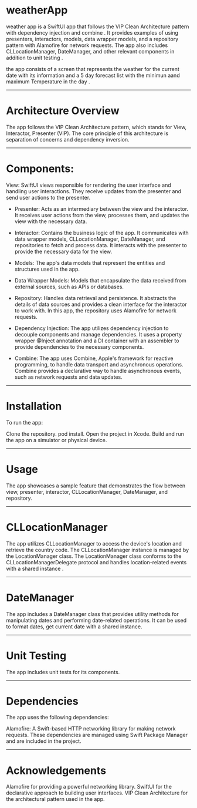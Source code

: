 # weatherApp
 weather app is a SwiftUI app that follows the VIP Clean Architecture pattern with dependency injection and combine . It provides examples of using presenters, interactors, models, data wrapper models, and a repository pattern with Alamofire for network requests. The app also includes CLLocationManager, DateManager, and other relevant components in addition to unit testing .

 the app consists of a screen that represents the weather for the current date with its information and a 5 day forecast list with the minimun aand maximum Temperature in the  day .

---
# Architecture Overview
The app follows the VIP Clean Architecture pattern, which stands for View, Interactor, Presenter (VIP). The core principle of this architecture is separation of concerns and dependency inversion.

---
# Components:
View: SwiftUI views responsible for rendering the user interface and handling user interactions. They receive updates from the presenter and send user actions to the presenter.

- Presenter:
  Acts as an intermediary between the view and the interactor. It receives user actions from the view, processes them, and updates the view with the necessary data.

- Interactor:
 Contains the business logic of the app. It communicates with data wrapper models, CLLocationManager, DateManager, and repositories to fetch and process data. It interacts   with the presenter to provide the necessary data for the view.

- Models:
  The app's data models that represent the entities and structures used in the app.

- Data Wrapper Models:
  Models that encapsulate the data received from external sources, such as APIs or databases.

- Repository:
  Handles data retrieval and persistence. It abstracts the details of data sources and provides a clean interface for the interactor to work with. In this app, the  repository uses Alamofire for network requests.

- Dependency Injection:
   The app utilizes dependency injection to decouple components and manage dependencies. It uses a property wrapper @Inject annotation and a DI container with an assembler to provide dependencies to the necessary components.
  
- Combine:
  The app uses Combine, Apple's framework for reactive programming, to handle data transport and asynchronous operations. Combine provides a declarative way to handle asynchronous events, such as network requests and data updates.
---
# Installation
To run the app:

Clone the repository.
pod install.
Open the project in Xcode.
Build and run the app on a simulator or physical device.

---
# Usage
The app showcases a sample feature that demonstrates the flow between view, presenter, interactor, CLLocationManager, DateManager, and repository. 

---
# CLLocationManager
The app utilizes CLLocationManager to access the device's location and retrieve the country code. The CLLocationManager instance is managed by the LocationManager class. The LocationManager class conforms to the CLLocationManagerDelegate protocol and handles location-related events with a shared instance .

---
# DateManager
The app includes a DateManager class that provides utility methods for manipulating dates and performing date-related operations. It can be used to format dates, get current date with a shared instance.

---
# Unit Testing
The app includes unit tests for its components.

---
# Dependencies
The app uses the following dependencies:

Alamofire: A Swift-based HTTP networking library for making network requests.
These dependencies are managed using Swift Package Manager and are included in the project.

---
# Acknowledgements
Alamofire for providing a powerful networking library.
SwiftUI for the declarative approach to building user interfaces.
VIP Clean Architecture for the architectural pattern used in the app.
